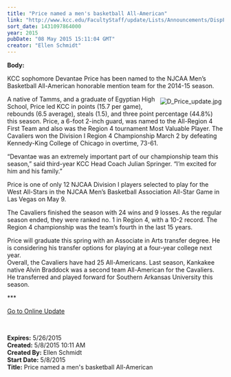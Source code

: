 ```yaml
---
title: "Price named a men's basketball All-American"
link: "http://www.kcc.edu/FacultyStaff/update/Lists/Announcements/DispForm.aspx?ID=1920"
sort_date: 1431097864000
year: 2015
pubDate: "08 May 2015 15:11:04 GMT"
creator: "Ellen Schmidt"
---
```


<div><b>Body:</b> <div class="ExternalClass5B8A688DC0704144861B61A9588E416E"><p>​KCC sophomore Devantae Price has been named to the NJCAA Men’s Basketball All-American honorable mention team for the 2014-15 season. </p>
<p><img alt="D_Price_update.jpg" src="/FacultyStaff/update/Documents/D_Price_update.jpg" style="vertical-align:auto;float:right;margin:5px" />A native of Tamms, and a graduate of Egyptian High School, Price led KCC in points (15.7 per game), rebounds (6.5 average), steals (1.5), and three point percentage (44.8%) this season. Price, a 6-foot 2-inch guard, was named to the All-Region 4 First Team and also was the Region 4 tournament Most Valuable Player. The Cavaliers won the Division I Region 4 Championship March 2 by defeating Kennedy-King College of Chicago in overtime, 73-61.</p>
<p>“Devantae was an extremely important part of our championship team this season,” said third-year KCC Head Coach Julian Springer. “I’m excited for him and his family.”</p>
<p>Price is one of only 12 NJCAA Division I players selected to play for the West All-Stars in the NJCAA Men’s Basketball Association All-Star Game in Las Vegas on May 9. </p>
<p>The Cavaliers finished the season with 24 wins and 9 losses. As the regular season ended, they were ranked no. 1 in Region 4, with a 10-2 record. The Region 4 championship was the team’s fourth in the last 15 years. </p>
<p>Price will graduate this spring with an Associate in Arts transfer degree. He is considering his transfer options for playing at a four-year college next year. <br />Overall, the Cavaliers have had 25 All-Americans. Last season, Kankakee native Alvin Braddock was a second team All-American for the Cavaliers. He transferred and played forward for Southern Arkansas University this season.<br /></p>
<p>***</p>
<p><a href="/update">Go to Online Update</a></p>
<p> </p></div></div>
<div><b>Expires:</b> 5/26/2015</div>
<div><b>Created:</b> 5/8/2015 10:11 AM</div>
<div><b>Created By:</b> Ellen Schmidt</div>
<div><b>Start Date:</b> 5/8/2015</div>
<div><b>Title:</b> Price named a men&#39;s basketball All-American</div>
